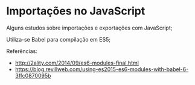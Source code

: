 # Importações no JavaScript

Alguns estudos sobre importações e exportações com JavaScript;

Utiliza-se Babel para compilação em ES5;

Referências:

+ http://2ality.com/2014/09/es6-modules-final.html
+ https://blog.revillweb.com/using-es2015-es6-modules-with-babel-6-3ffc0870095b
